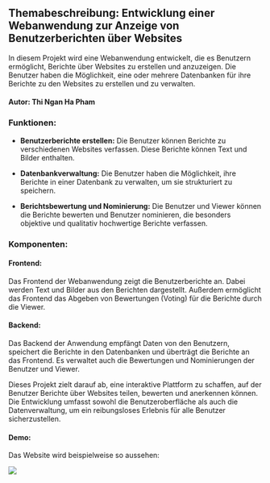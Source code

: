 ## Themabeschreibung: Entwicklung einer Webanwendung zur Anzeige von Benutzerberichten über Websites

In diesem Projekt wird eine Webanwendung entwickelt, die es Benutzern ermöglicht, Berichte über Websites zu erstellen und anzuzeigen. Die Benutzer haben die Möglichkeit, eine oder mehrere Datenbanken für ihre Berichte zu den Websites zu erstellen und zu verwalten.

#### Autor: Thi Ngan Ha Pham
### Funktionen:

- **Benutzerberichte erstellen:** Die Benutzer können Berichte zu verschiedenen Websites verfassen. Diese Berichte können Text und Bilder enthalten.

- **Datenbankverwaltung:** Die Benutzer haben die Möglichkeit, ihre Berichte in einer Datenbank zu verwalten, um sie strukturiert zu speichern.

- **Berichtsbewertung und Nominierung:** Die Benutzer und Viewer können die Berichte bewerten und Benutzer nominieren, die besonders objektive und qualitativ hochwertige Berichte verfassen.

### Komponenten:

#### Frontend:
Das Frontend der Webanwendung zeigt die Benutzerberichte an. Dabei werden Text und Bilder aus den Berichten dargestellt. Außerdem ermöglicht das Frontend das Abgeben von Bewertungen (Voting) für die Berichte durch die Viewer.

#### Backend:
Das Backend der Anwendung empfängt Daten von den Benutzern, speichert die Berichte in den Datenbanken und überträgt die Berichte an das Frontend. Es verwaltet auch die Bewertungen und Nominierungen der Benutzer und Viewer.

Dieses Projekt zielt darauf ab, eine interaktive Plattform zu schaffen, auf der Benutzer Berichte über Websites teilen, bewerten und anerkennen können. Die Entwicklung umfasst sowohl die Benutzeroberfläche als auch die Datenverwaltung, um ein reibungsloses Erlebnis für alle Benutzer sicherzustellen.

#### Demo:

Das Website wird beispielweise so aussehen:

![](C:\Users\hahaha\Downloads\webtech\webtech\Demo.jpeg)


